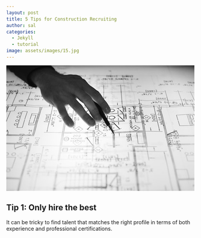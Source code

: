 ```yaml
---
layout: post
title: 5 Tips for Construction Recruiting
author: sal
categories:
  - Jekyll
  - tutorial
image: assets/images/15.jpg
---
```


![](/uploads/architect-architecture-black-and-white-1537008.jpg)

## Tip 1: Only hire the best

It can be tricky to find talent that matches the right profile in terms of both experience and professional certifications.